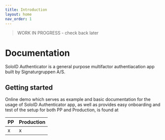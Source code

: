 ```yaml
---
title: Introduction
layout: home
nav_order: 1
---
```

> WORK IN PROGRESS - check back later

# Documentation
SoloID Authenticator is a general purpose multifactor authentiacation app built by Signaturgruppen A/S.

## Getting started
Online demo which serves as example and basic documentation for the usage of SoloID Authenticator app, as well as provides easy onboarding and test of the setup for both PP and Production, is found at

| PP    | Production |
| -------- | ------- |
| x  | x    |
